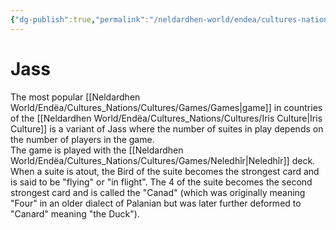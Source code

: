 ```yaml
---
{"dg-publish":true,"permalink":"/neldardhen-world/endea/cultures-nations/cultures/games/jass/"}
---
```


# Jass
The most popular [[Neldardhen World/Endëa/Cultures_Nations/Cultures/Games/Games\|game]] in countries of the [[Neldardhen World/Endëa/Cultures_Nations/Cultures/Iris Culture\|Iris Culture]] is a variant of Jass where the number of suites in play depends on the number of players in the game.  
The game is played with the [[Neldardhen World/Endëa/Cultures_Nations/Cultures/Games/Neledhîr\|Neledhîr]] deck.
When a suite is atout, the Bird of the suite becomes the strongest card and is said to be "flying" or "in flight". The 4 of the suite becomes the second strongest card and is called the "Canad" (which was originally meaning "Four" in an older dialect of Palanian but was later further deformed to "Canard" meaning "the Duck").